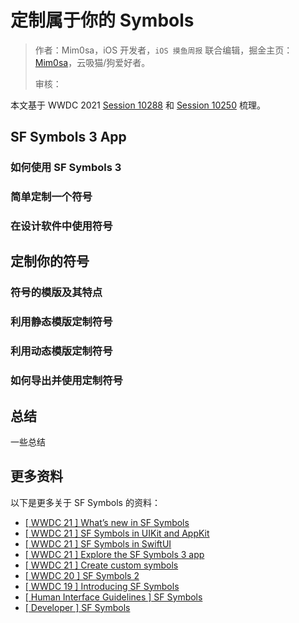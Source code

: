# 定制属于你的 Symbols

> 作者：Mim0sa，iOS 开发者，`iOS 摸鱼周报` 联合编辑，掘金主页：[Mim0sa](https://juejin.cn/user/1433418892590136)，云吸猫/狗爱好者。
>
> 审核：

本文基于 WWDC 2021 [Session 10288](https://developer.apple.com/videos/play/wwdc2021/10288) 和 [Session 10250](https://developer.apple.com/videos/play/wwdc2021/10250) 梳理。

## SF Symbols 3 App

### 如何使用 SF Symbols 3

### 简单定制一个符号

### 在设计软件中使用符号

## 定制你的符号

### 符号的模版及其特点

### 利用静态模版定制符号

### 利用动态模版定制符号

### 如何导出并使用定制符号

## 总结

一些总结

## 更多资料

以下是更多关于 SF Symbols 的资料：

* [[ WWDC 21 ] What’s new in SF Symbols](https://developer.apple.com/videos/play/wwdc2021/10097)
* [[ WWDC 21 ] SF Symbols in UIKit and AppKit](https://developer.apple.com/videos/play/wwdc2021/10251/)
* [[ WWDC 21 ] SF Symbols in SwiftUI](https://developer.apple.com/videos/play/wwdc2021/10349)
* [[ WWDC 21 ] Explore the SF Symbols 3 app](https://developer.apple.com/videos/play/wwdc2021/10288)
* [[ WWDC 21 ] Create custom symbols](https://developer.apple.com/videos/play/wwdc2021/10250)
* [[ WWDC 20 ] SF Symbols 2](https://developer.apple.com/videos/play/wwdc2020/10207)
* [[ WWDC 19 ] Introducing SF Symbols](https://developer.apple.com/videos/play/wwdc2019/206)
* [[ Human Interface Guidelines ] SF Symbols](https://developer.apple.com/design/human-interface-guidelines/sf-symbols/overview/)
* [[ Developer ] SF Symbols](https://developer.apple.com/sf-symbols/)

